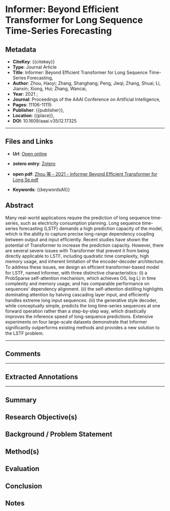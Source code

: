 # Informer: Beyond Efficient Transformer for Long Sequence Time-Series Forecasting

## Metadata
- **CiteKey**: {{citekey}}
 - **Type**: Journal Article
 - **Title**: Informer: Beyond Efficient Transformer for Long Sequence Time-Series Forecasting, 
 - **Author**: Zhou, Haoyi; Zhang, Shanghang; Peng, Jieqi; Zhang, Shuai; Li, Jianxin; Xiong, Hui; Zhang, Wancai, 
 - **Year**: 2021 ;
- **Journal**: Proceedings of the AAAI Conference on Artificial Intelligence, 
- **Pages**: 11106-11115
- **Publisher**: {{publisher}},
- **Location**: {{place}},
- **DOI**: 10.1609/aaai.v35i12.17325
------


## Files and Links
- **Url**: [Open online](https://ojs.aaai.org/index.php/AAAI/article/view/17325)
- **zotero entry**: [Zotero](zotero://select/library/items/2BE3HB69)
- **open pdf**: [Zhou 等 - 2021 - Informer Beyond Efficient Transformer for Long Se.pdf](zotero://open-pdf/library/items/ZVVAF6CE)

- **Keywords**: {{keywordsAll}}

## Abstract
Many real-world applications require the prediction of long sequence time-series, such as electricity consumption planning. Long sequence time-series forecasting (LSTF) demands a high prediction capacity of the model, which is the ability to capture precise long-range dependency coupling between output and input efﬁciently. Recent studies have shown the potential of Transformer to increase the prediction capacity. However, there are several severe issues with Transformer that prevent it from being directly applicable to LSTF, including quadratic time complexity, high memory usage, and inherent limitation of the encoder-decoder architecture. To address these issues, we design an efﬁcient transformer-based model for LSTF, named Informer, with three distinctive characteristics: (i) a ProbSparse self-attention mechanism, which achieves O(L log L) in time complexity and memory usage, and has comparable performance on sequences’ dependency alignment. (ii) the self-attention distilling highlights dominating attention by halving cascading layer input, and efﬁciently handles extreme long input sequences. (iii) the generative style decoder, while conceptually simple, predicts the long time-series sequences at one forward operation rather than a step-by-step way, which drastically improves the inference speed of long-sequence predictions. Extensive experiments on four large-scale datasets demonstrate that Informer signiﬁcantly outperforms existing methods and provides a new solution to the LSTF problem.

----

## Comments



----

## Extracted Annotations

****



## Summary

  
## Research Objective(s)


## Background / Problem Statement


## Method(s)


## Evaluation


## Conclusion


## Notes
